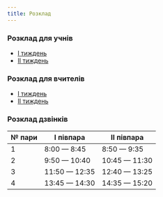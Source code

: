 ```yaml
---
title: Розклад
---
```

### Розклад для учнів

* [I тиждень](schedule_21_22_student_1_1.pdf)
* [II тиждень](schedule_21_22_student_1_2.pdf)

### Розклад для вчителів

* [I тиждень](schedule_21_22_teacher_1_1.pdf)
* [II тиждень](schedule_21_22_teacher_1_2.pdf)

### Розклад дзвінків

<table class="table table-responsive table-bordered">
    <thread>
        <tr>
            <th class="text-center">№ пари</th>
            <th class="text-center">I півпара</th>
            <th class="text-center">II півпара</th>
        </tr>
    </thread>
    <tbody class="text-center">
        <tr>
            <td>1</td>
            <td>8:00 — 8:45</td>
            <td>8:50 — 9:35</td>
        </tr>
        <tr>
            <td>2</td>
            <td>9:50 — 10:40</td>
            <td>10:45 — 11:30</td>
        </tr>
        <tr>
            <td>3</td>
            <td>11:50 — 12:35</td>
            <td>12:40 — 13:25</td>
        </tr>
        <tr>
            <td>4</td>
            <td>13:45 — 14:30</td>
            <td>14:35 — 15:20</td>
        </tr>
    </tbody>
</table>